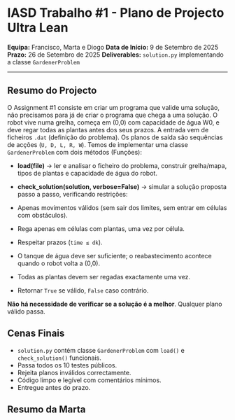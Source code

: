 # IASD Trabalho #1 - Plano de Projecto Ultra Lean

**Equipa:** Francisco, Marta e Diogo
**Data de Início:** 9 de Setembro de 2025
**Prazo:** 26 de Setembro de 2025
**Deliverables:** `solution.py` implementando a classe `GardenerProblem`

---

## Resumo do Projecto

O Assignment #1 consiste em criar um programa que valide uma solução, não precisamos para já de criar o programa que chega a uma solução.
O robot vive numa grelha, começa em (0,0) com capacidade de água W0, e deve regar todas as plantas antes dos seus prazos.
A entrada vem de ficheiros `.dat` (definição do problema).
Os planos de saída são sequências de acções (`U, D, L, R, W`).
Temos de implementar uma classe `GardenerProblem` com dois métodos (Funções):

- **load(file)** → ler e analisar o ficheiro do problema, construir grelha/mapa, tipos de plantas e capacidade de água do robot.
- **check_solution(solution, verbose=False)** → simular a solução proposta passo a passo, verificando restrições:

- Apenas movimentos válidos (sem sair dos limites, sem entrar em células com obstáculos).
- Rega apenas em células com plantas, uma vez por célula.
- Respeitar prazos (`time ≤ dk`).
- O tanque de água deve ser suficiente; o reabastecimento acontece quando o robot volta a (0,0).
- Todas as plantas devem ser regadas exactamente uma vez.
- Retornar `True` se válido, `False` caso contrário.

**Não há necessidade de verificar se a solução é a melhor**. Qualquer plano válido passa.

## Cenas Finais
  
- `solution.py` contém classe `GardenerProblem` com `load()` e `check_solution()` funcionais.
- Passa todos os 10 testes públicos.
- Rejeita planos inválidos correctamente.
- Código limpo e legível com comentários mínimos.
- Entregue antes do prazo.

## Resumo da Marta
